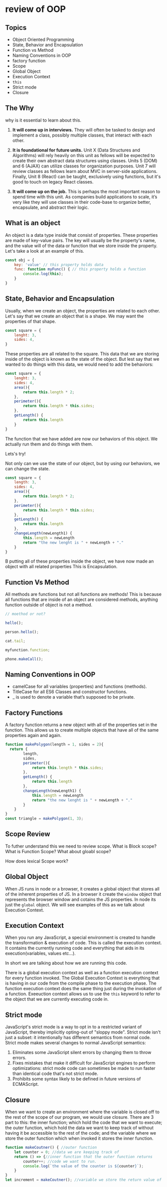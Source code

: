 # review of OOP

## Topics
* Object Oriented Programming
* State, Behavior and Encapsulation
* Function vs Method 
* Naming Conventions in OOP
* factory function
* Scope 
* Global Object
* Execution Context
* `this`
* Strict mode
* Closure

## The Why

why is it essential to learn about this. 

1. **It will come up in interviews.** They will often be tasked to design and implement a class, possibly multiple classes, that interact with each other. 

2. **It is foundational for future units.** Unit X (Data Structures and Algorithms) will rely heavily on this unit as fellows will be expected to create their own abstract data structures using classes. Units 5 (DOM) and 6 (AJAX) can utilize classes for organization purposes. Unit 7 will review classes as fellows learn about MVC in server-side applications. Finally, Unit 8 (React) can be taught, exclusively using functions, but it's good to touch on legacy React classes.  
3. **It will come up on the job.** This is perhaps the most important reason to spend time with this unit. As companies build applications to scale, it’s very like they will use classes in their code-base to organize better, encapsulate, and abstract their logic.

## What is an object

An object is a data type inside that consist of properties. These properties are made of key-value pairs. The key will usually be the property's name, and the value will of the data or function that we store inside the property. Let's take a look at an example of this. 

```js
const obj = {
    key: 'value' // this property holds data 
    func: function myFunc() { // this property holds a function
        console.log(this);
    }
}
```

## State, Behavior and Encapsulation

Usually, when we create an object, the properties are related to each other. Let's say that we create an object that is a shape. We may want the properties of that shape. 

```js
const square = {
    lenght: 3,
    sides: 4,
}
```
These properties are all related to the square. This data that we are storing inside of the object is known as the state of the object. But lest say that we wanted to do things with this data, we would need to add the behaviors: 

```js
const square = {
    lenght: 3,
    sides: 4,
    area(){
        return this.length * 2;
    },
    perimeter(){
        return this.length * this.sides;
    },
    getLength() {
        return this.length
    }
}
```
The function that we have added are now our behaviors of this object. We actually run them and do things with them. 

Lets's try!

Not only can we use the state of our object, but by using our behaviors, we can change the state. 
```js
const square = {
    length: 3,
    sides: 4,
    area(){
        return this.length * 2;
    },
    perimeter(){
        return this.length * this.sides;
    },
    getLength() {
        return this.length
    },
    changeLength(newLength1) {
        this.length = newLength
        return "the new lenght is " + newLength + "."
    }
}
```

B putting all of these properties inside the object, we have now made an object with all related properties This is Encapsulation.

## Function Vs Method

All methods are functions but not all functions are methods! This is because all functions that are inside of an object are considered methods, anything function outside of object is not a method. 

```js
// moethod or not?

hello();

person.hello();

cat.tail;

myfunction.function;

phone.makeCall();
```
## Naming Conventions in OOP

* camelCase for all variables (properties) and functions (methods).
* TitleCase for all ES6 Classes and constructor functions. 
* _ is used to denote a variable that’s supposed to be private.

## Factory Functions

A factory function returns a new object with all of the properties set in the function. This allows us to create multiple objects that have all of the same properties again and again.

```js
function makePolygon(length = 1, sides = 2){
  return {
        length,
        sides,
        perimeter(){
            return this.length * this.sides;
        },
        getLength() {
            return this.length
        },
        changeLength(newLength1) {
            this.length = newLength
            return "the new lenght is " + newLength + "."
        }
    }
}
const triangle = makePolygon(1, 3);
```

## Scope Review
To futher understand this we need to review scope.
What is Block scope?
What is Function Scope?
What about gloabl scope?

How does lexical Scope work?

## Global Object

When JS runs in node or a browser, it creates a global object that stores all of the inherent properties of JS. In a browser it create the `window` object that represents the browser window and cotains the JS properties. In node its just the `global` object. We will see examples of this as we talk about Execution Context. 

## Execution Context

When you run any JavaScript, a special environment is created to handle the transformation & execution of code. This is called the execution context. It contains the currently running code and everything that aids in its execution(variables, values etc...). 

In short we are talking about how we are running this code. 

There is a global execution context as well as a function execution context for every function invoked. The Global Execution Context is everything that is having in our code from the compile phase to the execution phase. The function execution context does the same thing just during the invokation of a function. Exeeuction context allows us to use the `this` keyword to refer to the object that we are currently executing code in. 

## Strict mode

JavaScript's strict mode is a way to opt in to a restricted variant of JavaScript, thereby implicitly opting-out of "sloppy mode". Strict mode isn't just a subset: it intentionally has different semantics from normal code.
Strict mode makes several changes to normal JavaScript semantics: 

1. Eliminates some JavaScript silent errors by changing them to throw errors.
2. Fixes mistakes that make it difficult for JavaScript engines to perform optimizations: strict mode code can  sometimes be made to run faster than identical code that's not strict mode.
3. Prohibits some syntax likely to be defined in future versions of ECMAScript.

## Closure

When we want to create an environment where the variable is closed off to the rest of the scope of our program, we would use closure. There are 3 part to this: the inner function; which hold the code that we want to execute; the outer function, which hold the data we want to keep track of without having it be accessible to the rest of the code; and the variable where we store the outer function which when invoked it stores the inner function. 
```js
function makeCoutner() { //outer function
    let counter = 0; //data we are keeping track of
    return () => {//inner function that the outer function returns
        counter++; //code we want to run.
        console.log(`the value of the counter is ${counter}`);
    }
}
let increment = makeCoutner(); //variable we store the return value of the function, which is a function
```